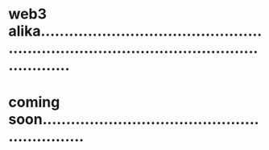 # web3 alika.................................................................................................................
# coming soon..............................................................
